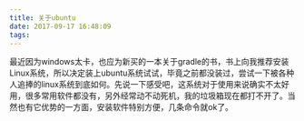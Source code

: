 ```yaml
---
title: 关于ubuntu
date: 2017-09-17 16:48:09
tags:
---
```


最近因为windows太卡，也应为新买的一本关于gradle的书，书上向我推荐安装Linux系统，所以决定装上ubuntu系统试试，毕竟之前都没装过，尝试一下被各种人追捧的linux系统到底如何。先说一下感受吧，这系统对于使用来说确实不太好用，很多常用软件都没有，另外经常动不动死机，我的垃圾箱现在都打不开了。当然也有它优势的一方面，安装软件特别方便，几条命令就ok了。
